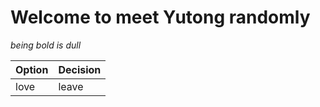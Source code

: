 # Welcome to meet Yutong randomly
_being bold is dull_

| Option| Decision|
|-------|---------|
| love  | leave   |

